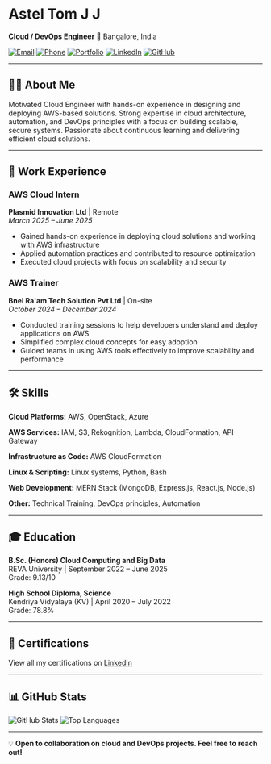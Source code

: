 # Astel Tom J J

**Cloud / DevOps Engineer** 📍 Bangalore, India

[![Email](https://img.shields.io/badge/Email-asteltom0%40gmail.com-red)](mailto:asteltom0@gmail.com)
[![Phone](https://img.shields.io/badge/Phone-%2B91%206238053614-green)](tel:+916238053614)
[![Portfolio](https://img.shields.io/badge/Portfolio-astell.netlify.app-blue)](https://astell.netlify.app/)
[![LinkedIn](https://img.shields.io/badge/LinkedIn-Profile-0077B5)](https://www.linkedin.com/in/asteltom/)
[![GitHub](https://img.shields.io/badge/GitHub-astel--code-181717)](https://github.com/astel-code)

---

## 👨‍💻 About Me

Motivated Cloud Engineer with hands-on experience in designing and deploying AWS-based solutions. Strong expertise in cloud architecture, automation, and DevOps principles with a focus on building scalable, secure systems. Passionate about continuous learning and delivering efficient cloud solutions.

---

## 💼 Work Experience

### AWS Cloud Intern
**Plasmid Innovation Ltd** | Remote  
*March 2025 – June 2025*

- Gained hands-on experience in deploying cloud solutions and working with AWS infrastructure
- Applied automation practices and contributed to resource optimization
- Executed cloud projects with focus on scalability and security

### AWS Trainer
**Bnei Ra'am Tech Solution Pvt Ltd** | On-site  
*October 2024 – December 2024*

- Conducted training sessions to help developers understand and deploy applications on AWS
- Simplified complex cloud concepts for easy adoption
- Guided teams in using AWS tools effectively to improve scalability and performance

---

## 🛠️ Skills

**Cloud Platforms:** AWS, OpenStack, Azure

**AWS Services:** IAM, S3, Rekognition, Lambda, CloudFormation, API Gateway

**Infrastructure as Code:** AWS CloudFormation

**Linux & Scripting:** Linux systems, Python, Bash

**Web Development:** MERN Stack (MongoDB, Express.js, React.js, Node.js)

**Other:** Technical Training, DevOps principles, Automation

---


## 🎓 Education

**B.Sc. (Honors) Cloud Computing and Big Data**  
REVA University | September 2022 – June 2025  
Grade: 9.13/10

**High School Diploma, Science**  
Kendriya Vidyalaya (KV) | April 2020 – July 2022  
Grade: 78.8%

---

## 📜 Certifications

View all my certifications on [LinkedIn](https://www.linkedin.com/in/asteltom/)

---

## 📊 GitHub Stats

![GitHub Stats](https://github-readme-stats.vercel.app/api?username=astel-code&show_icons=true&theme=radical)
![Top Languages](https://github-readme-stats.vercel.app/api/top-langs/?username=astel-code&layout=compact&theme=radical)

---

💡 **Open to collaboration on cloud and DevOps projects. Feel free to reach out!**
